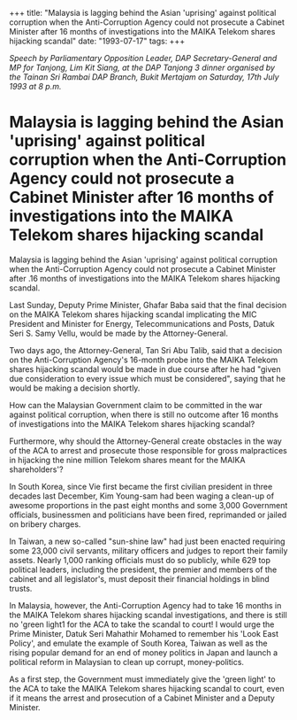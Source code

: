 +++ 
title: "Malaysia is lagging behind the Asian 'uprising' against political corruption when the Anti-Corruption Agency could not prosecute a Cabinet Minister after 16 months of investigations into the MAIKA Telekom shares hijacking scandal"
date: "1993-07-17"
tags:
+++

_Speech by Parliamentary Opposition Leader, DAP Secretary-General and MP for Tanjong, Lim Kit Siang, at the DAP Tanjong 3 dinner organised by the Tainan Sri Rambai DAP Branch, Bukit Mertajam on Saturday, 17th July 1993 at 8 p.m._

# Malaysia is lagging behind the Asian 'uprising' against political corruption when the Anti-Corruption Agency could not prosecute a Cabinet Minister after 16 months of investigations into the MAIKA Telekom shares hijacking scandal

Malaysia is lagging behind the Asian 'uprising' against political corruption when the Anti-Corruption Agency could not prosecute a Cabinet Minister after .16 months of investigations into the MAIKA Telekom shares hijacking scandal.</u>

Last Sunday, Deputy Prime Minister, Ghafar Baba said that the final decision on the MAIKA Telekom shares hijacking scandal implicating the MIC President and Minister for Energy, Telecommunications and Posts, Datuk Seri S. Samy Vellu, would be made by the Attorney-General.

Two days ago, the Attorney-General, Tan Sri Abu Talib, said that a decision on the Anti-Corruption Agency's 16-month probe into the MAIKA Telekom shares hijacking scandal would be made in due course after he had "given due consideration to every issue which must be considered", saying that he would be making a decision shortly.

How can the Malaysian Government claim to be committed in the war against political corruption, when there is still no outcome after 16 months of investigations into the MAIKA Telekom shares hijacking scandal?

Furthermore, why should the Attorney-General create obstacles in the way of the ACA to arrest and prosecute those responsible for gross malpractices in hijacking the nine million Telekom shares meant for the MAIKA shareholders'?

In South Korea, since Vie first became the first civilian president in three decades last December, Kim Young-sam had been waging a clean-up of awesome proportions in the past eight months and some 3,000 Government officials, businessmen and politicians have been fired, reprimanded or jailed on bribery charges.

In Taiwan, a new so-called "sun-shine law" had just been enacted requiring some 23,000 civil servants, military officers and judges to report their family assets. Nearly 1,000 ranking officials must do so publicly, while 629 top political leaders, including the president, the premier and members of the cabinet and all legislator's, must deposit their financial holdings in blind trusts.

In Malaysia, however, the Anti-Corruption Agency had to take 16 months in the MAIKA Telekom shares hijacking scandal investigations, and there is still no 'green light1 for the ACA to take the scandal to court!
I would urge the Prime Minister, Datuk Seri Mahathir Mohamed to remember his 'Look East Policy', and emulate the example of South Korea, Taiwan as well as the rising popular demand for an end of money politics in Japan and launch a political reform in Malaysian to clean up corrupt, money-politics.

As a first step, the Government must immediately give the 'green light' to the ACA to take the MAIKA Telekom shares hijacking scandal to court, even if it means the arrest and prosecution of a Cabinet Minister and a Deputy Minister.
 
